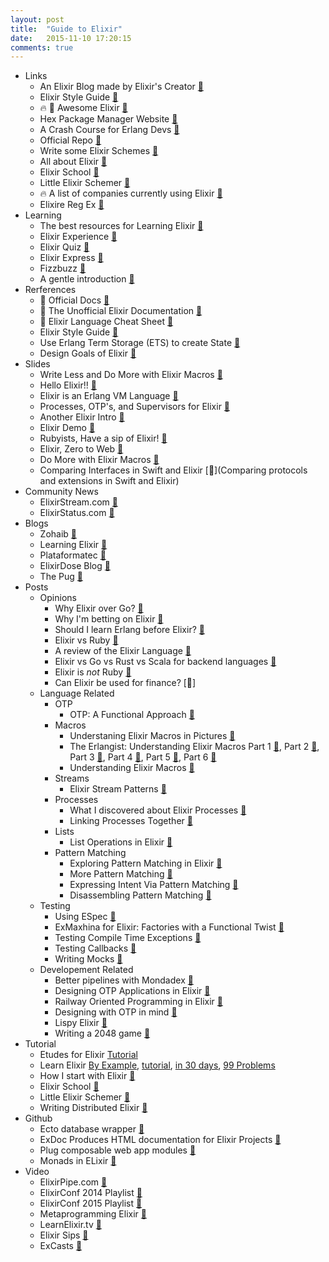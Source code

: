 ```yaml
---
layout: post
title:  "Guide to Elixir"
date:   2015-11-10 17:20:15
comments: true
---
```


- Links
    - An Elixir Blog made by Elixir's Creator [:link:](http://blog.plataformatec.com.br/tag/elixir/)
    - Elixir Style Guide [:link:](https://github.com/niftyn8/elixir_style_guide)
    - :fire: :raised_hands: Awesome Elixir [:link:](https://github.com/h4cc/awesome-elixir)
    - Hex Package Manager Website [:link:](https://hex.pm/)
    - A Crash Course for Erlang Devs [:link:](http://elixir-lang.org/crash-course.html)
    - Official Repo [:link:](https://github.com/elixir-lang/elixir)
    - Write some Elixir Schemes [:link:](https://github.com/jwhiteman/a-little-elixir-goes-a-long-way)
    - All about Elixir [:link:](https://github.com/chrismccord/elixir_express)
    - Elixir School [:link:](https://github.com/doomspork/elixir-school)
    - Little Elixir Schemer [:link:](https://github.com/jwhiteman/a-little-elixir-goes-a-long-way)
    - :fire: A list of companies currently using Elixir [:link:](https://github.com/doomspork/elixir-companies) 
    - Elixire Reg Ex [:link:](http://www.elixre.uk/)
- Learning
    - The best resources for Learning Elixir [:link:](https://teamgaslight.com/blog/the-best-resources-for-learning-elixir)
    - Elixir Experience [:link:](http://elixirexperience.com/)
    - Elixir Quiz [:link:](http://elixirquiz.github.io/)
    - Elixir Express [:link:](https://github.com/chrismccord/elixir_express)
    - Fizzbuzz [:link:](http://www.leighhalliday.com/fizzbuzz-in-elixir)
    - A gentle introduction [:link:](https://pragprog.com/magazines/2013-06/programming-elixir)
- Rerferences
    - :raised_hands: Official Docs [:link:](http://elixir-lang.org/docs/stable/elixir/Keyword.html)
    - :raised_hands: The Unofficial Elixir Documentation [:link:](http://elixir-lang.readthedocs.org/en/latest/index.html)   
    - :raised_hands: Elixir Language Cheat Sheet [:link:](http://media.pragprog.com/titles/elixir/ElixirCheat.pdf)
    - Elixir Style Guide [:link:](https://github.com/niftyn8/elixir_style_guide)
    - Use Erlang Term Storage (ETS) to create State [:link:](http://www.erlang.org/doc/man/ets.html)
    - Design Goals of Elixir [:link:](http://elixir-lang.org/blog/2013/08/08/elixir-design-goals/)
- Slides
    - Write Less and Do More with Elixir Macros [:floppy_disk:](http://www.chrismccord.com/blog/2014/03/13/write-less-do-more-and-have-fun-with-elixir-macros/)
    - Hello Elixir!! [:floppy_disk:](https://speakerdeck.com/benjamintan/hello-elixir)
    - Elixir is an Erlang VM Language [:floppy_disk:](https://speakerdeck.com/rssll/elixir-an-erlang-vm-language)
    - Processes, OTP's, and Supervisors for Elixir [:floppy_disk:](https://speakerdeck.com/benjamintan/elixir-peeking-into-processes-otp-and-supervisors)
    - Another Elixir Intro [:floppy_disk:](https://speakerdeck.com/philss/elixir-an-introduction)
    - Elixir Demo [:floppy_disk:](https://speakerdeck.com/benjamintan/ruby-plus-elixir-polyglottin-ftw)
    - Rubyists, Have a sip of Elixir! [:floppy_disk:](https://speakerdeck.com/benjamintan/rubyists-have-a-sip-of-elixir)
    - Elixir, Zero to Web [:floppy_disk:](https://speakerdeck.com/thegrubbsian/elixir-zero-to-web)
    - Do More with Elixir Macros [:floppy_disk:](http://slides.com/chrismccord/elixir-macros#/)
    - Comparing Interfaces in Swift and Elixir [:link:](Comparing protocols and extensions in Swift and Elixir)
- Community News
    - ElixirStream.com [:link:](http://elixirstream.com/)
    - ElixirStatus.com [:link:](http://elixirstatus.com/)
- Blogs
    - Zohaib [:link:](http://zohaib.me/)
    - Learning Elixir [:link:](http://learningelixir.joekain.com/)
    - Plataformatec [:link:](http://blog.plataformatec.com.br/tag/elixir/)
    - ElixirDose Blog [:link:](http://www.elixirdose.com/)
    - The Pug [:link:](http://thepugautomatic.com/)
- Posts
    - Opinions
        - Why Elixir over Go? [:link:](https://www.quora.com/I-recently-noticed-that-some-companies-developers-migrated-or-adopted-Go-language-over-Node-js-Why-is-that?share=1)
        - Why I'm betting on Elixir [:link:](https://medium.com/@kenmazaika/why-im-betting-on-elixir-7c8f847b58)
        - Should I learn Erlang before Elixir? [:link:](https://www.quora.com/Is-it-necessary-to-learn-Erlang-before-digging-into-Elixir)
        - Elixir vs Ruby [:link:](http://www.littlelines.com/blog/2014/06/27/elixir-vs-ruby-showdown-part-one/)
        - A review of the Elixir Language [:link:](https://www.quora.com/Reviews-of-Elixir-programming-language)
        - Elixir vs Go vs Rust vs Scala for backend languages [:link:](https://www.quora.com/I-recently-noticed-that-some-companies-developers-migrated-or-adopted-Go-language-over-Node-js-Why-is-that/answer/Anri-Digholm) 
        - Elixir is _not_ Ruby [:link:](http://zeroclarkthirty.com/2015-11-01-elixir-is-not-ruby.html)
        - Can Elixir be used for finance? [:link:]
    - Language Related
        - OTP
            - OTP: A Functional Approach [:link:](https://viget.com/extend/otp-ocaml-haskell-elixir)
        - Macros
            - Understaning Elixir Macros in Pictures [:link:](http://thepugautomatic.com/2015/10/understanding-elixir-macros/)
            - The Erlangist: Understanding Elixir Macros Part 1 [:link:](http://www.theerlangelist.com/article/macros_1), Part 2 [:link:](http://www.theerlangelist.com/article/macros_2), Part 3 [:link:](http://www.theerlangelist.com/article/macros_3), Part 4 [:link:](http://www.theerlangelist.com/article/macros_4), Part 5 [:link:](http://www.theerlangelist.com/article/macros_5), Part 6 [:link:](http://www.theerlangelist.com/article/macros_6)
            - Understanding Elixir Macros [:link:](http://thepugautomatic.com/2015/10/understanding-elixir-macros/)
        - Streams 
            - Elixir Stream Patterns [:link:](http://learningelixir.joekain.com/stream-patterns-in-elixir/)
        - Processes
            - What I discovered about Elixir Processes [:link:](http://eddwardo.github.io/elixir/2015/10/22/elixir-pingpong-table/?utm_campaign=elixir_radar_26&utm_medium=email&utm_source=RD+Station)
            - Linking Processes Together [:link:](http://eddwardo.github.io/elixir/links/2015/11/04/links-in-elixir/)
        - Lists
            - List Operations in Elixir [:link:](http://learningelixir.joekain.com/list-ops/)
        - Pattern Matching
            - Exploring Pattern Matching in Elixir [:link:](https://dockyard.com/blog/2014/12/26/pattern-matching-in-elixir-for-rubyists)
            - More Pattern Matching [:link:](http://eftimov.net/pattern-matching-elixir/)
            - Expressing Intent Via Pattern Matching [:link:](http://eftimov.net/pattern-matching-intent/)
            - Disassembling Pattern Matching [:link:](http://codecoupled.org/2015/10/16/disassembling-pattern-matching/?utm_campaign=elixir_radar_26&utm_medium=email&utm_source=RD+Station)
    - Testing
        - Using ESpec [:link:](http://thepugautomatic.com/2015/10/how-to-expect-to-in-elixir/)
        - ExMaxhina for Elixir: Factories with a Functional Twist [:link:](https://robots.thoughtbot.com/announcing-ex-machina)
        - Testing Compile Time Exceptions [:link:](http://thepugautomatic.com/2015/09/testing-compile-time-exceptions-in-elixir/)
        - Testing Callbacks [:link:](http://thepugautomatic.com/2015/09/testing-callbacks-in-elixir/)
        - Writing Mocks [:link:](http://blog.plataformatec.com.br/2015/10/mocks-and-explicit-contracts/)
    - Developement Related
        - Better pipelines with Mondadex [:link:](http://blog.danielberkompas.com/2015/09/03/better-pipelines-with-monadex.html)
        - Designing OTP Applications in Elixir [:link:](http://learningelixir.joekain.com/designing-with-otp-applications-in-elixir/)
        - Railway Oriented Programming in Elixir [:link:](http://zohaib.me/railway-programming-pattern-in-elixir/)
        - Designing with OTP in mind [:link:](http://learningelixir.joekain.com/designing-with-otp-applications-in-elixir/)
        - Lispy Elixir [:link:](http://blog.8thlight.com/patrick-gombert/2013/11/26/lispy-elixir.html)
        - Writing a 2048 game [:link:](https://medium.com/@azzarcher/the-simplicity-and-power-of-elixir-the-ws2048-case-b510eaa568c0#.jfx5dwdnx)
- Tutorial
    - Etudes for Elixir [Tutorial](https://github.com/oreillymedia/etudes-for-elixir)
    - Learn Elixir [By Example](http://jeregrine.github.io/elixir-by-example/), [tutorial](http://howistart.org/posts/elixir/1), [in 30 days](https://github.com/hsavit1/30-days-of-elixir), [99 Problems](https://github.com/cloud8421/99-elixir-problems)
    - How I start with Elixir [:link:](https://howistart.org/posts/elixir/1)
    - Elixir School [:link:](https://github.com/doomspork/elixir-school)
    - Little Elixir Schemer [:link:](https://github.com/jwhiteman/a-little-elixir-goes-a-long-way)
    - Writing Distributed Elixir [:link:](http://elixir-lang.org/getting-started/mix-otp/distributed-tasks-and-configuration.html)
- Github
    - Ecto database wrapper [:link:](https://github.com/elixir-lang/ecto)
    - ExDoc Produces HTML documentation for Elixir Projects [:link:](https://github.com/elixir-lang/ex_doc)
    - Plug composable web app modules [:link:](https://github.com/elixir-lang/plug)
    - Monads in ELixir [:link:](https://github.com/rob-brown/MonadEx)
- Video
    - ElixirPipe.com [:link:](http://elixirpipe.com/)
    - ElixirConf 2014 Playlist [:link:](https://www.youtube.com/watch?v=rt8h_xeESLg&list=PLE7tQUdRKcyakbmyFcmznq2iNtL80mCsT)
    - ElixirConf 2015 Playlist [:link:](https://www.youtube.com/playlist?list=PLE7tQUdRKcyZb7L66A9JvYWu_ItURk8qJ)
    - Metaprogramming Elixir [:link:](http://www.chrismccord.com/blog/2015/06/26/ndc-oslo-2015-metaprogramming-elixir/)
    - LearnElixir.tv [:link:](https://www.learnelixir.tv/episodes)
    - Elixir Sips [:link:](http://elixirsips.com/)
    - ExCasts [:link:](https://excasts.com/)
